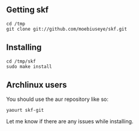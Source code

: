 
## Getting skf

    cd /tmp
    git clone git://github.com/moebiuseye/skf.git


## Installing

    cd /tmp/skf
    sudo make install


## Archlinux users 

You should use the aur repository like so:

    yaourt skf-git

Let me know if there are any issues while installing. 
